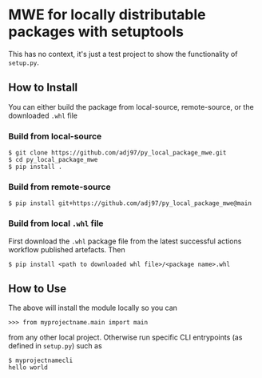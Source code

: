 # MWE for locally distributable packages with setuptools

This has no context, it's just a test project to show the functionality of `setup.py`. 

## How to Install

You can either build the package from local-source, remote-source, or the downloaded `.whl` file

### Build from local-source

    $ git clone https://github.com/adj97/py_local_package_mwe.git
    $ cd py_local_package_mwe
    $ pip install .

### Build from remote-source

    $ pip install git+https://github.com/adj97/py_local_package_mwe@main

### Build from local `.whl` file

First download the `.whl` package file from the latest successful actions workflow published artefacts. Then

    $ pip install <path to downloaded whl file>/<package name>.whl

## How to Use

The above will install the module locally so you can 

    >>> from myprojectname.main import main

from any other local project. Otherwise run specific CLI entrypoints (as defined in `setup.py`) such as

    $ myprojectnamecli
    hello world
